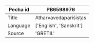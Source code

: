 |Pecha id | PB6598976
| --- | --- 
|Title | Atharvavedapariśiṣṭas 
|Language | ['English', 'Sanskrit']
|Source | 'GRETIL'